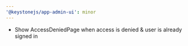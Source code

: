 ```yaml
---
'@keystonejs/app-admin-ui': minor
---
```


- Show AccessDeniedPage when access is denied & user is already signed in
